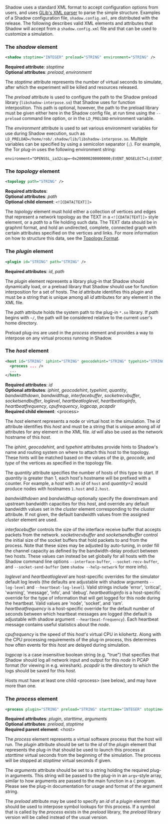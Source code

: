 Shadow uses a standard XML format to accept configuration options from users, and uses [GLib's XML parser](https://developer.gnome.org/glib/stable/glib-Simple-XML-Subset-Parser.html) to parse the simple structure. Examples of a Shadow configuration file, `shadow.config.xml`, are distributed with the release. The following describes valid XML elements and attributes that Shadow will accept from a `shadow.config.xml` file and that can be used to customize a simulation.

### The _shadow_ element
```xml
<shadow stoptime="INTEGER" preload="STRING" environment="STRING" />
```
**Required attribute**: _stoptime_  
**Optional attributes**: _preload_, _environment_  

The _stoptime_ attribute represents the number of virtual seconds to simulate, after which the experiment will be killed and resources released.

The _preload_ attribute is used to configure the path to the Shadow preload library (`libshadow-interpose.so`) that Shadow uses for function interposition. This path is optional, however, the path to the preload library must be given either here in the Shadow config file, at run time using the `--preload` command line option, or in the `LD_PRELOAD` environment variable.

The _environment_ attribute is used to set various environment variables for use during Shadow execution, such as `LD_PRELOAD=/home/rob/.shadow/lib/libshadow-interpose.so`. Multiple variables can be specified by using a semicolon separator (`;`). For example, the Tor plug-in uses the following environment string: 

```
environment="OPENSSL_ia32cap=~0x200000200000000;EVENT_NOSELECT=1;EVENT_NOPOLL=1;EVENT_NOKQUEUE=1;EVENT_NODEVPOLL=1;EVENT_NOEVPORT=1;EVENT_NOWIN32=1"
```

### The _topology_ element
```xml
<topology path="STRING" />
```
**Required attributes**:  
**Optional attributes**: _path_  
**Optional child element**: `<![CDATA[TEXT]]>`

The _topology_ element must hold either a collection of vertices and edges that represent a network topology as the TEXT in a `<![CDATA[TEXT]]>` style element, or a _path_ to a file holding such data. The TEXT data should be in graphml format, and hold an undirected, complete, connected graph with certain attributes specified on the vertices and links. For more information on how to structure this data, see the [Topology Format](3.2-Network-Config).

### The _plugin_ element
```xml
<plugin id="STRING" path="STRING" />
```
**Required attributes**: _id_, _path_  

The _plugin_ element represents a library plug-in that Shadow should dynamically load, or a preload library that Shadow should use for function interposition for a set of hosts. The _id_ attribute identifies this _plugin_ and must be a string that is unique among all _id_ attributes for any element in the XML file. 

The _path_ attribute holds the system path to the plug-in `*.so` library. If _path_ begins with `~/`, the path will be considered relative to the current user's home directory.

Preload plug-ins are used in the _process_ element and provides a way to interpose on any virtual process running in Shadow.

### The _host_ element
```xml
<host id="STRING" iphint="STRING" geocodehint="STRING" typehint="STRING" quantity="INTEGER" bandwidthdown="INTEGER" bandwidthup="INTEGER" interfacebuffer="INTEGER" socketrecvbuffer="INTEGER" socketsendbuffer="INTEGER" loglevel="STRING" heartbeatloglevel="STRING" heartbeatloginfo="STRING" heartbeatfrequency="INTEGER" cpufrequency="INTEGER" logpcap="STRING" pcapdir="STRING">
  <process ... />
  ...
</host>
```
**Required attributes**: _id_  
**Optional attributes**: _iphint_, _geocodehint_, _typehint_, _quantity_, _bandwidthdown_, _bandwidthup_, _interfacebuffer_, _socketrecvbuffer_, _socketsendbuffer_, _loglevel_, _heartbeatloglevel_, _heartbeatloginfo_, _heartbeatfrequency_, _cpufrequency_, _logpcap_, _pcapdir_  
**Required child element**: \<process\>  

The _host_ element represents a node or virtual host in the simulation. The _id_ attribute identifies this _host_ and must be a string that is unique among all _id_ attributes for any element in the XML file. _id_ will also be used as the network hostname of this _host_.

The _iphint_, _geocodehint_, and _typehint_ attributes provide hints to Shadow's name and routing system on where to attach this host to the topology. These hints will be matched based on the values of the _ip_, _geocode_, and _type_ of the vertices as specified in the topology file.

The _quantity_ attribute specifies the number of hosts of this type to start. If _quantity_ is greater than 1, each host's hostname will be prefixed with a counter. For example, a _host_ with an _id_ of `host` and _quantity_=2 would produce nodes with hostnames `1.host` and `2.host`.

_bandwidthdown_ and _bandwidthup_ optionally specify the downstream and upstream bandwidth capacities for this _host_, and override any default bandwidth values set in the _cluster_ element corresponding to the _cluster_ attribute. If not given, the default bandwidth values from the assigned _cluster_ element are used.

_interfacebuffer_ controls the size of the interface receive buffer that accepts packets from the network. _socketrecvbuffer_ and _socketsendbuffer_ control the initial size of the socket buffers that hold packets to and from the process. Note that these sizes may be adjusted by auto-tuning, in order fill the channel capacity as defined by the bandwidth-delay product between two hosts. These values can instead be set globally for all hosts with the Shadow command line options `--interface-buffer`, `--socket-recv-buffer`, and `--socket-send-buffer` (see `shadow --help-network` for more info).

_loglevel_ and _heartbeatloglevel_ are host-specific overrides for the simulator default log levels (the defaults are adjustable with shadow arguments `--log-level` and `--heartbeat-log-level`). Valid strings include 'error', 'critical', 'warning', 'message', 'info', and 'debug'. _heartbeatloginfo_ is a host-specific override for the type of information that will get logged for this node during the heartbeat. Valid values are 'node', 'socket', and 'ram'. _heartbeatfrequency_ is a host-specific override for the default number of seconds between which heartbeat messages are logged (the default is adjustable with shadow argument `--heartbeat-frequency`). Each heartbeat message contains useful statistics about the _node_.

_cpufrequency_ is the speed of this _host's_ virtual CPU in kilohertz. Along with the CPU processing requirements of the plug-in process, this determines how often events for this _host_ are delayed during simulation.

_logpcap_ is a case insensitive boolean string (e.g. "true") that specifies that Shadow should log all network input and output for this _node_ in PCAP format (for viewing in e.g. wireshark). _pcapdir_ is the directory to which the logs should be saved for this _host_.

Hosts must have at least one child \<process\> (see below), and may have more than one.

### The _process_ element
```xml
<process plugin="STRING" preload="STRING" starttime="INTEGER" stoptime="INTEGER" arguments="STRING" />
```
**Required attributes**: _plugin_, _starttime_, _arguments_  
**Optional attributes**: _preload_, _stoptime_  
**Required parent element**: \<host\>

The _process_ element represents a virtual software process that the host will run. The _plugin_ attribute should be set to the _id_ of the _plugin_ element that represents the plug-in that should be used to launch this process at _starttime_ virtual seconds from the beginning of the simulation. The process will be stopped at _stoptime_ virtual seconds if given.

The _arguments_ attribute should be set to a string holding the required plug-in arguments. This string will be passed to the plug-in in an `argv`-style array, similar to how arguments are passed to the main function in a `C` program. Please see the plug-in documentation for usage and format of the argument string.

The _preload_ attribute may be used to specify an _id_ of a _plugin_ element that should be used to interpose symbol lookups for this process. If a symbol that is called by the _process_ exists in the _preload_ library, the _preload_ library version will be called instead of the usual version.